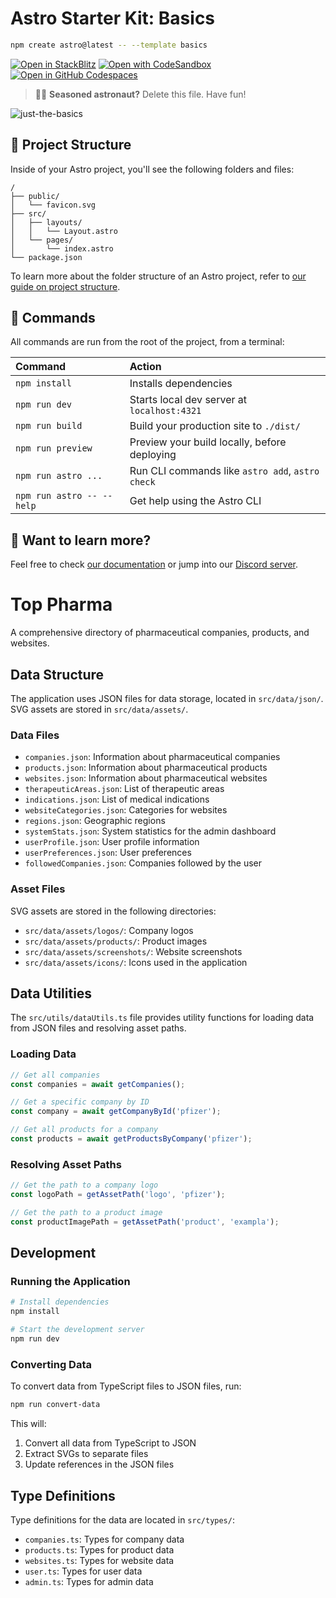 # Astro Starter Kit: Basics

```sh
npm create astro@latest -- --template basics
```

[![Open in StackBlitz](https://developer.stackblitz.com/img/open_in_stackblitz.svg)](https://stackblitz.com/github/withastro/astro/tree/latest/examples/basics)
[![Open with CodeSandbox](https://assets.codesandbox.io/github/button-edit-lime.svg)](https://codesandbox.io/p/sandbox/github/withastro/astro/tree/latest/examples/basics)
[![Open in GitHub Codespaces](https://github.com/codespaces/badge.svg)](https://codespaces.new/withastro/astro?devcontainer_path=.devcontainer/basics/devcontainer.json)

> 🧑‍🚀 **Seasoned astronaut?** Delete this file. Have fun!

![just-the-basics](https://github.com/withastro/astro/assets/2244813/a0a5533c-a856-4198-8470-2d67b1d7c554)

## 🚀 Project Structure

Inside of your Astro project, you'll see the following folders and files:

```text
/
├── public/
│   └── favicon.svg
├── src/
│   ├── layouts/
│   │   └── Layout.astro
│   └── pages/
│       └── index.astro
└── package.json
```

To learn more about the folder structure of an Astro project, refer to [our guide on project structure](https://docs.astro.build/en/basics/project-structure/).

## 🧞 Commands

All commands are run from the root of the project, from a terminal:

| Command                   | Action                                           |
| :------------------------ | :----------------------------------------------- |
| `npm install`             | Installs dependencies                            |
| `npm run dev`             | Starts local dev server at `localhost:4321`      |
| `npm run build`           | Build your production site to `./dist/`          |
| `npm run preview`         | Preview your build locally, before deploying     |
| `npm run astro ...`       | Run CLI commands like `astro add`, `astro check` |
| `npm run astro -- --help` | Get help using the Astro CLI                     |

## 👀 Want to learn more?

Feel free to check [our documentation](https://docs.astro.build) or jump into our [Discord server](https://astro.build/chat).

# Top Pharma

A comprehensive directory of pharmaceutical companies, products, and websites.

## Data Structure

The application uses JSON files for data storage, located in `src/data/json/`. SVG assets are stored in `src/data/assets/`.

### Data Files

- `companies.json`: Information about pharmaceutical companies
- `products.json`: Information about pharmaceutical products
- `websites.json`: Information about pharmaceutical websites
- `therapeuticAreas.json`: List of therapeutic areas
- `indications.json`: List of medical indications
- `websiteCategories.json`: Categories for websites
- `regions.json`: Geographic regions
- `systemStats.json`: System statistics for the admin dashboard
- `userProfile.json`: User profile information
- `userPreferences.json`: User preferences
- `followedCompanies.json`: Companies followed by the user

### Asset Files

SVG assets are stored in the following directories:

- `src/data/assets/logos/`: Company logos
- `src/data/assets/products/`: Product images
- `src/data/assets/screenshots/`: Website screenshots
- `src/data/assets/icons/`: Icons used in the application

## Data Utilities

The `src/utils/dataUtils.ts` file provides utility functions for loading data from JSON files and resolving asset paths.

### Loading Data

```typescript
// Get all companies
const companies = await getCompanies();

// Get a specific company by ID
const company = await getCompanyById('pfizer');

// Get all products for a company
const products = await getProductsByCompany('pfizer');
```

### Resolving Asset Paths

```typescript
// Get the path to a company logo
const logoPath = getAssetPath('logo', 'pfizer');

// Get the path to a product image
const productImagePath = getAssetPath('product', 'exampla');
```

## Development

### Running the Application

```bash
# Install dependencies
npm install

# Start the development server
npm run dev
```

### Converting Data

To convert data from TypeScript files to JSON files, run:

```bash
npm run convert-data
```

This will:
1. Convert all data from TypeScript to JSON
2. Extract SVGs to separate files
3. Update references in the JSON files

## Type Definitions

Type definitions for the data are located in `src/types/`:

- `companies.ts`: Types for company data
- `products.ts`: Types for product data
- `websites.ts`: Types for website data
- `user.ts`: Types for user data
- `admin.ts`: Types for admin data
